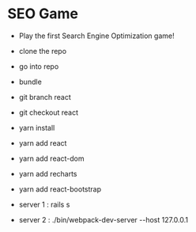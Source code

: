 # SEO Game
* Play the first Search Engine Optimization game!

* clone the repo
* go into repo

* bundle

* git branch react
* git checkout react

* yarn install

* yarn add react
* yarn add react-dom
* yarn add recharts
* yarn add react-bootstrap

* server 1 : rails s
* server 2 : ./bin/webpack-dev-server --host 127.0.0.1
